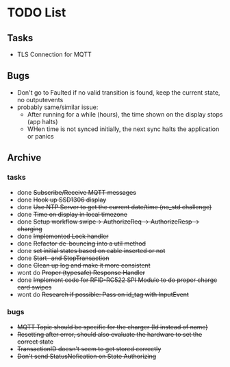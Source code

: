 # TODO List

## Tasks

* TLS Connection for MQTT

## Bugs

* Don't go to Faulted if no valid transition is found, keep the current state, no outputevents
* probably same/similar issue:
  * After running for a while (hours), the time shown on the display stops (app halts)
  * WHen time is not synced initially, the next sync halts the application or panics

## Archive

### tasks

* done ~~Subscribe/Receive MQTT messages~~
* done ~~Hook up SSD1306 display~~
* done ~~Use NTP Server to get the current date/time (no_std challenge)~~
* done ~~Time on display in local timezone~~
* done ~~Setup workflow swipe-> AuthorizeReq -> AuthorizeResp -> charging~~
* done ~~Implemented Lock handler~~
* done ~~Refactor de-bouncing into a util method~~
* done ~~set initial states based on cable inserted or not~~
* done ~~Start- and StopTransaction~~
* done ~~Clean up log and make it more consistent~~
* wont do ~~Proper (typesafe) Response Handler~~
* done ~~Implement code for RFID-RC522 SPI Module to do proper charge card swipes~~
* wont do ~~Research if possible: Pass on id_tag with InputEvent~~

### bugs

* ~~MQTT Topic should be specific for the charger (Id instead of name)~~
* ~~Resetting after error, should also evaluate the hardware to set the correct state~~
* ~~TransactionID doesn't seem to get stored correctly~~
* ~~Don't send StatusNofication on State Authorizing~~
